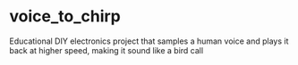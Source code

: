 # voice_to_chirp
Educational DIY electronics project that samples a human voice and plays it back at higher speed, making it sound like a bird call
